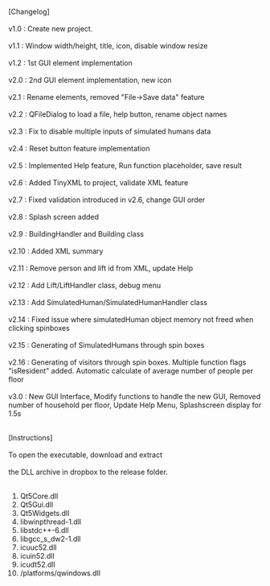 [Changelog]<br />  
v1.0	: Create new project.<br />  
v1.1	: Window width/height, title, icon, disable window resize<br />   
v1.2	: 1st GUI element implementation<br />  
v2.0	: 2nd GUI element implementation, new icon<br />  
v2.1	: Rename elements, removed "File->Save data" feature<br />  
v2.2	: QFileDialog to load a file, help button, rename object names<br />  
v2.3	: Fix to disable multiple inputs of simulated humans data<br />  
v2.4	: Reset button feature implementation<br />  
v2.5	: Implemented Help feature, Run function placeholder, save result<br />  
v2.6	: Added TinyXML to project, validate XML feature<br />  
v2.7	: Fixed validation introduced in v2.6, change GUI order<br />  
v2.8	: Splash screen added<br />  
v2.9	: BuildingHandler and Building class<br />  
v2.10	: Added XML summary<br />  
v2.11	: Remove person and lift id from XML, update Help<br />  
v2.12	: Add Lift/LiftHandler class, debug menu<br />  
v2.13	: Add SimulatedHuman/SimulatedHumanHandler class<br />  
v2.14	: Fixed issue where simulatedHuman object memory not freed when clicking spinboxes<br />  
v2.15	: Generating of SimulatedHumans through spin boxes<br />  
v2.16	: Generating of visitors through spin boxes. Multiple function flags "isResident" added. Automatic calculate of average number of people per floor<br />  
v3.0	: New GUI Interface, Modify functions to handle the new GUI, Removed number of household per floor, Update Help Menu, Splashscreen display for 1.5s<br /><br />  

[Instructions]<br />  
To open the executable, download and extract<br />  
the DLL archive in dropbox to the release folder.<br /><br />  

1. Qt5Core.dll<br />  
2. Qt5Gui.dll<br />  
3. Qt5Widgets.dll<br />  
4. libwinpthread-1.dll<br />  
5. libstdc++-6.dll<br />  
6. libgcc_s_dw2-1.dll<br />  
7. icuuc52.dll<br />  
8. icuin52.dll<br />  
9. icudt52.dll<br />  
10. /platforms/qwindows.dll<br />  
